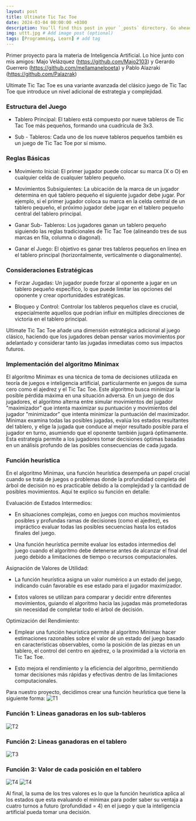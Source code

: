 ```yaml
---
layout: post
title: Ultimate Tic Tac Toe
date: 2024-03-04 00:00:00 +0300
description: You’ll find this post in your `_posts` directory. Go ahead and edit it and re-build the site to see your changes. # Add post description (optional)
img: uttt.jpg # Add image post (optional)
tags: [Programming, Learn] # add tag
---
```

Primer proyecto para la materia de Inteligencia Artificial.
Lo hice junto con mis amigos: Majo Velázquez (https://github.com/Majo2103) y Gerardo Guerrero (https://github.com/mellamanelpoeta) y Pablo Alazraki (https://github.com/Palazrak)

Ultimate Tic Tac Toe es una variante avanzada del clásico juego de Tic Tac Toe que introduce un nivel adicional de estrategia y complejidad. 

### Estructura del Juego
* Tablero Principal: El tablero está compuesto por nueve tableros de Tic Tac Toe más pequeños, formando una cuadrícula de 3x3.

* Sub - Tableros: Cada uno de los nueve tableros pequeños también es un juego de Tic Tac Toe por sí mismo.

### Reglas Básicas
* Movimiento Inicial: El primer jugador puede colocar su marca (X o O) en cualquier celda de cualquier tablero pequeño.

* Movimientos Subsiguientes: La ubicación de la marca de un jugador determina en qué tablero pequeño el siguiente jugador debe jugar. Por ejemplo, si el primer jugador coloca su marca en la celda central de un tablero pequeño, el próximo jugador debe jugar en el tablero pequeño central del tablero principal.

* Ganar Sub- Tableros: Los jugadores ganan un tablero pequeño siguiendo las reglas tradicionales de Tic Tac Toe (alineando tres de sus marcas en fila, columna o diagonal).

* Ganar el Juego: El objetivo es ganar tres tableros pequeños en línea en el tablero principal (horizontalmente, verticalmente o diagonalmente).

### Consideraciones Estratégicas
* Forzar Jugadas: Un jugador puede forzar al oponente a jugar en un tablero pequeño específico, lo que puede limitar las opciones del oponente y crear oportunidades estratégicas.

* Bloqueo y Control: Controlar los tableros pequeños clave es crucial, especialmente aquellos que podrían influir en múltiples direcciones de victoria en el tablero principal.

Ultimate Tic Tac Toe añade una dimensión estratégica adicional al juego clásico, haciendo que los jugadores deban pensar varios movimientos por adelantado y considerar tanto las jugadas inmediatas como sus impactos futuros.

### Implementación del algoritmo Minimax
El algoritmo Minimax es una técnica de toma de decisiones utilizada en teoría de juegos e inteligencia artificial, particularmente en juegos de suma cero como el ajedrez y el Tic Tac Toe. Este algoritmo busca minimizar la posible pérdida máxima en una situación adversa. En un juego de dos jugadores, el algoritmo alterna entre simular movimientos del jugador "maximizador" que intenta maximizar su puntuación y movimientos del jugador "minimizador" que intenta minimizar la puntuación del maximizador. Minimax examina todas las posibles jugadas, evalúa los estados resultantes del tablero, y elige la jugada que conduce al mejor resultado posible para el jugador en turno, asumiendo que el oponente también jugará óptimamente. Esta estrategia permite a los jugadores tomar decisiones óptimas basadas en un análisis profundo de las posibles consecuencias de cada jugada.

### Función heurística
En el algoritmo Minimax, una función heurística desempeña un papel crucial cuando se trata de juegos o problemas donde la profundidad completa del árbol de decisión no es practicable debido a la complejidad y la cantidad de posibles movimientos. Aquí te explico su función en detalle:

Evaluación de Estados Intermedios: 
* En situaciones complejas, como en juegos con muchos movimientos posibles y profundas ramas de decisiones (como el ajedrez), es impráctico evaluar todas las posibles secuencias hasta los estados finales del juego.

* Una función heurística permite evaluar los estados intermedios del juego cuando el algoritmo debe detenerse antes de alcanzar el final del juego debido a limitaciones de tiempo o recursos computacionales.

Asignación de Valores de Utilidad:
* La función heurística asigna un valor numérico a un estado del juego, indicando cuán favorable es ese estado para el jugador maximizador.

* Estos valores se utilizan para comparar y decidir entre diferentes movimientos, guiando el algoritmo hacia las jugadas más prometedoras sin necesidad de completar todo el árbol de decisión.

Optimización del Rendimiento:
* Emplear una función heurística permite al algoritmo Minimax hacer estimaciones razonables sobre el valor de un estado del juego basado en características observables, como la posición de las piezas en un tablero, el control del centro en ajedrez, o la proximidad a la victoria en Tic Tac Toe.

* Esto mejora el rendimiento y la eficiencia del algoritmo, permitiendo tomar decisiones más rápidas y efectivas dentro de las limitaciones computacionales.

Para nuestro proyecto, decidimos crear una función heurística que tiene la siguiente forma:
![T1]({{site.baseurl}}/assets/img/t1.png)

### Función 1: Lineas ganadoras en los sub-tableros
![T2]({{site.baseurl}}/assets/img/t2.png)
### Función 2: Lineas ganadoras en el tablero
![T3]({{site.baseurl}}/assets/img/t3.png)
### Función 3: Valor de cada posición en el tablero
![T4]({{site.baseurl}}/assets/img/t4.png)
![T4]({{site.baseurl}}/assets/img/t5.png)

Al final, la suma de los tres valores es lo que la función heuristica aplica al los estados que esta evaluando el minimax para poder saber su ventaja a cuatro turnos a futuro (profundidad = 4) en el juego y que la inteligencia artificial pueda tomar una decisión. 